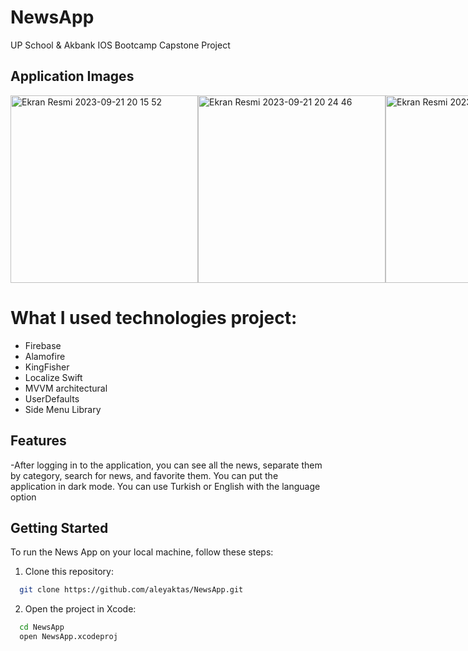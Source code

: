 # NewsApp

UP School & Akbank IOS Bootcamp Capstone Project


## Application Images

<div style="display: flex; flex-direction: row;">
<img width="300" alt="Ekran Resmi 2023-09-21 20 15 52" src="https://github.com/aleyaktas/NewsApp/assets/76265779/4c4bc71a-95e6-4baf-ada2-4eaecccdf5e5">

<img width="300" alt="Ekran Resmi 2023-09-21 20 24 46" src="https://github.com/aleyaktas/NewsApp/assets/76265779/f87c64b4-790f-44d0-b7d9-5a22de2ee7dd">
<img width="300" alt="Ekran Resmi 2023-09-21 20 25 24" src="https://github.com/aleyaktas/NewsApp/assets/76265779/2c1d002e-2bef-422a-bf83-48bb66cc8692">
<img width="300" alt="Ekran Resmi 2023-09-21 20 25 28" src="https://github.com/aleyaktas/NewsApp/assets/76265779/b9bac8c4-5b1f-4eea-bccf-97c13085691c">

  <img width="300" alt="Ekran Resmi 2023-09-21 20 20 53" src="https://github.com/aleyaktas/NewsApp/assets/76265779/73995294-ad46-4219-ac85-547e308d00d8">
<img width="300" alt="Ekran Resmi 2023-09-21 20 25 41" src="https://github.com/aleyaktas/NewsApp/assets/76265779/229131ff-df08-4571-bb77-26252448d701">


</div>



# What I used technologies project:
- Firebase
- Alamofire
- KingFisher
- Localize Swift
- MVVM architectural
- UserDefaults
- Side Menu Library

## Features


-After logging in to the application, you can see all the news, separate them by category, search for news, and favorite them. You can put the application in dark mode. You can use Turkish or English with the language option

## Getting Started

To run the News App on your local machine, follow these steps:

1. Clone this repository:

```bash
  git clone https://github.com/aleyaktas/NewsApp.git
```

2. Open the project in Xcode:

```bash
  cd NewsApp
  open NewsApp.xcodeproj
```
